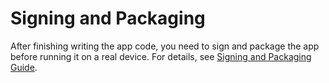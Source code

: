 # Signing and Packaging<a name="EN-US_TOPIC_0000001161737833"></a>

After finishing writing the app code, you need to sign and package the app before running it on a real device. For details, see  [Signing and Packaging Guide](../docs/zh-cn/application-dev/quick-start/配置OpenHarmony应用签名信息.md).

